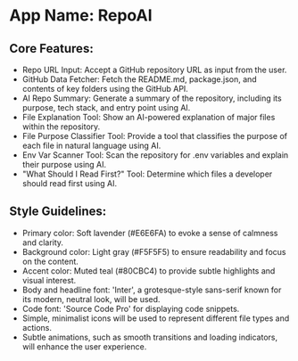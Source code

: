 # **App Name**: RepoAI

## Core Features:

- Repo URL Input: Accept a GitHub repository URL as input from the user.
- GitHub Data Fetcher: Fetch the README.md, package.json, and contents of key folders using the GitHub API.
- AI Repo Summary: Generate a summary of the repository, including its purpose, tech stack, and entry point using AI.
- File Explanation Tool: Show an AI-powered explanation of major files within the repository.
- File Purpose Classifier Tool: Provide a tool that classifies the purpose of each file in natural language using AI.
- Env Var Scanner Tool: Scan the repository for .env variables and explain their purpose using AI.
- "What Should I Read First?" Tool: Determine which files a developer should read first using AI.

## Style Guidelines:

- Primary color: Soft lavender (#E6E6FA) to evoke a sense of calmness and clarity.
- Background color: Light gray (#F5F5F5) to ensure readability and focus on the content.
- Accent color: Muted teal (#80CBC4) to provide subtle highlights and visual interest.
- Body and headline font: 'Inter', a grotesque-style sans-serif known for its modern, neutral look, will be used.
- Code font: 'Source Code Pro' for displaying code snippets.
- Simple, minimalist icons will be used to represent different file types and actions.
- Subtle animations, such as smooth transitions and loading indicators, will enhance the user experience.